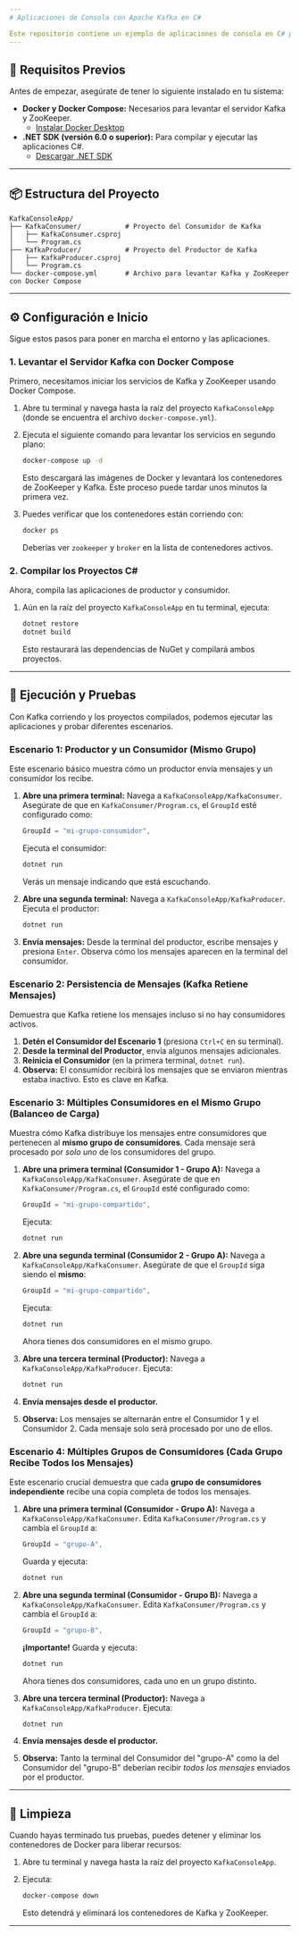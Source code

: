 ```yaml
---
# Aplicaciones de Consola con Apache Kafka en C#

Este repositorio contiene un ejemplo de aplicaciones de consola en C# para demostrar la comunicación básica con Apache Kafka. Incluye un **Productor** que envía mensajes a un topic de Kafka y un **Consumidor** que lee esos mensajes.
---
```


## 🚀 Requisitos Previos

Antes de empezar, asegúrate de tener lo siguiente instalado en tu sistema:

- **Docker y Docker Compose:** Necesarios para levantar el servidor Kafka y ZooKeeper.
  - [Instalar Docker Desktop](https://www.docker.com/products/docker-desktop/)
- **.NET SDK (versión 6.0 o superior):** Para compilar y ejecutar las aplicaciones C#.
  - [Descargar .NET SDK](https://dotnet.microsoft.com/download)

---

## 📦 Estructura del Proyecto

```
KafkaConsoleApp/
├── KafkaConsumer/           # Proyecto del Consumidor de Kafka
│   ├── KafkaConsumer.csproj
│   └── Program.cs
├── KafkaProducer/           # Proyecto del Productor de Kafka
│   ├── KafkaProducer.csproj
│   └── Program.cs
└── docker-compose.yml       # Archivo para levantar Kafka y ZooKeeper con Docker Compose
```

---

## ⚙️ Configuración e Inicio

Sigue estos pasos para poner en marcha el entorno y las aplicaciones.

### 1. Levantar el Servidor Kafka con Docker Compose

Primero, necesitamos iniciar los servicios de Kafka y ZooKeeper usando Docker Compose.

1.  Abre tu terminal y navega hasta la raíz del proyecto `KafkaConsoleApp` (donde se encuentra el archivo `docker-compose.yml`).
2.  Ejecuta el siguiente comando para levantar los servicios en segundo plano:

    ```bash
    docker-compose up -d
    ```

    Esto descargará las imágenes de Docker y levantará los contenedores de ZooKeeper y Kafka. Este proceso puede tardar unos minutos la primera vez.

3.  Puedes verificar que los contenedores están corriendo con:

    ```bash
    docker ps
    ```

    Deberías ver `zookeeper` y `broker` en la lista de contenedores activos.

### 2. Compilar los Proyectos C#

Ahora, compila las aplicaciones de productor y consumidor.

1.  Aún en la raíz del proyecto `KafkaConsoleApp` en tu terminal, ejecuta:

    ```bash
    dotnet restore
    dotnet build
    ```

    Esto restaurará las dependencias de NuGet y compilará ambos proyectos.

---

## 🏃 Ejecución y Pruebas

Con Kafka corriendo y los proyectos compilados, podemos ejecutar las aplicaciones y probar diferentes escenarios.

### **Escenario 1: Productor y un Consumidor (Mismo Grupo)**

Este escenario básico muestra cómo un productor envía mensajes y un consumidor los recibe.

1.  **Abre una primera terminal:**
    Navega a `KafkaConsoleApp/KafkaConsumer`.
    Asegúrate de que en `KafkaConsumer/Program.cs`, el `GroupId` esté configurado como:

    ```csharp
    GroupId = "mi-grupo-consumidor",
    ```

    Ejecuta el consumidor:

    ```bash
    dotnet run
    ```

    Verás un mensaje indicando que está escuchando.

2.  **Abre una segunda terminal:**
    Navega a `KafkaConsoleApp/KafkaProducer`.
    Ejecuta el productor:
    ```bash
    dotnet run
    ```
3.  **Envía mensajes:**
    Desde la terminal del productor, escribe mensajes y presiona `Enter`.
    Observa cómo los mensajes aparecen en la terminal del consumidor.

### **Escenario 2: Persistencia de Mensajes (Kafka Retiene Mensajes)**

Demuestra que Kafka retiene los mensajes incluso si no hay consumidores activos.

1.  **Detén el Consumidor del Escenario 1** (presiona `Ctrl+C` en su terminal).
2.  **Desde la terminal del Productor**, envía algunos mensajes adicionales.
3.  **Reinicia el Consumidor** (en la primera terminal, `dotnet run`).
4.  **Observa:** El consumidor recibirá los mensajes que se enviaron mientras estaba inactivo. Esto es clave en Kafka.

### **Escenario 3: Múltiples Consumidores en el Mismo Grupo (Balanceo de Carga)**

Muestra cómo Kafka distribuye los mensajes entre consumidores que pertenecen al **mismo grupo de consumidores**. Cada mensaje será procesado por _solo uno_ de los consumidores del grupo.

1.  **Abre una primera terminal (Consumidor 1 - Grupo A):**
    Navega a `KafkaConsoleApp/KafkaConsumer`.
    Asegúrate de que en `KafkaConsumer/Program.cs`, el `GroupId` esté configurado como:

    ```csharp
    GroupId = "mi-grupo-compartido",
    ```

    Ejecuta:

    ```bash
    dotnet run
    ```

2.  **Abre una segunda terminal (Consumidor 2 - Grupo A):**
    Navega a `KafkaConsoleApp/KafkaConsumer`.
    Asegúrate de que el `GroupId` siga siendo el **mismo**:

    ```csharp
    GroupId = "mi-grupo-compartido",
    ```

    Ejecuta:

    ```bash
    dotnet run
    ```

    Ahora tienes dos consumidores en el mismo grupo.

3.  **Abre una tercera terminal (Productor):**
    Navega a `KafkaConsoleApp/KafkaProducer`.
    Ejecuta:

    ```bash
    dotnet run
    ```

4.  **Envía mensajes desde el productor.**
5.  **Observa:** Los mensajes se alternarán entre el Consumidor 1 y el Consumidor 2. Cada mensaje solo será procesado por uno de ellos.

### **Escenario 4: Múltiples Grupos de Consumidores (Cada Grupo Recibe Todos los Mensajes)**

Este escenario crucial demuestra que cada **grupo de consumidores independiente** recibe una copia completa de todos los mensajes.

1.  **Abre una primera terminal (Consumidor - Grupo A):**
    Navega a `KafkaConsoleApp/KafkaConsumer`.
    Edita `KafkaConsumer/Program.cs` y cambia el `GroupId` a:

    ```csharp
    GroupId = "grupo-A",
    ```

    Guarda y ejecuta:

    ```bash
    dotnet run
    ```

2.  **Abre una segunda terminal (Consumidor - Grupo B):**
    Navega a `KafkaConsoleApp/KafkaConsumer`.
    Edita `KafkaConsumer/Program.cs` y cambia el `GroupId` a:

    ```csharp
    GroupId = "grupo-B",
    ```

    **¡Importante!** Guarda y ejecuta:

    ```bash
    dotnet run
    ```

    Ahora tienes dos consumidores, cada uno en un grupo distinto.

3.  **Abre una tercera terminal (Productor):**
    Navega a `KafkaConsoleApp/KafkaProducer`.
    Ejecuta:

    ```bash
    dotnet run
    ```

4.  **Envía mensajes desde el productor.**
5.  **Observa:** Tanto la terminal del Consumidor del "grupo-A" como la del Consumidor del "grupo-B" deberían recibir _todos los mensajes_ enviados por el productor.

---

## 🧹 Limpieza

Cuando hayas terminado tus pruebas, puedes detener y eliminar los contenedores de Docker para liberar recursos:

1.  Abre tu terminal y navega hasta la raíz del proyecto `KafkaConsoleApp`.
2.  Ejecuta:

    ```bash
    docker-compose down
    ```

    Esto detendrá y eliminará los contenedores de Kafka y ZooKeeper.

---
